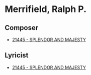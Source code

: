 # Merrifield, Ralph P.

## Composer

- [21445 - SPLENDOR AND MAJESTY](/hymns/21445.md)

## Lyricist

- [21445 - SPLENDOR AND MAJESTY](/hymns/21445.md)

